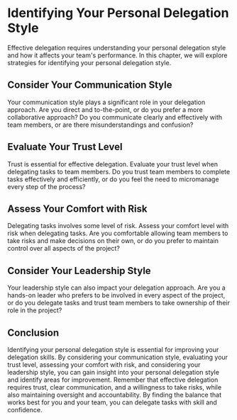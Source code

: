 # Identifying Your Personal Delegation Style

Effective delegation requires understanding your personal delegation style and how it affects your team's performance. In this chapter, we will explore strategies for identifying your personal delegation style.

Consider Your Communication Style
---------------------------------

Your communication style plays a significant role in your delegation approach. Are you direct and to-the-point, or do you prefer a more collaborative approach? Do you communicate clearly and effectively with team members, or are there misunderstandings and confusion?

Evaluate Your Trust Level
-------------------------

Trust is essential for effective delegation. Evaluate your trust level when delegating tasks to team members. Do you trust team members to complete tasks effectively and efficiently, or do you feel the need to micromanage every step of the process?

Assess Your Comfort with Risk
-----------------------------

Delegating tasks involves some level of risk. Assess your comfort level with risk when delegating tasks. Are you comfortable allowing team members to take risks and make decisions on their own, or do you prefer to maintain control over all aspects of the project?

Consider Your Leadership Style
------------------------------

Your leadership style can also impact your delegation approach. Are you a hands-on leader who prefers to be involved in every aspect of the project, or do you delegate tasks and trust team members to take ownership of their role in the project?

Conclusion
----------

Identifying your personal delegation style is essential for improving your delegation skills. By considering your communication style, evaluating your trust level, assessing your comfort with risk, and considering your leadership style, you can gain insight into your personal delegation style and identify areas for improvement. Remember that effective delegation requires trust, clear communication, and a willingness to take risks, while also maintaining oversight and accountability. By finding the balance that works best for you and your team, you can delegate tasks with skill and confidence.
